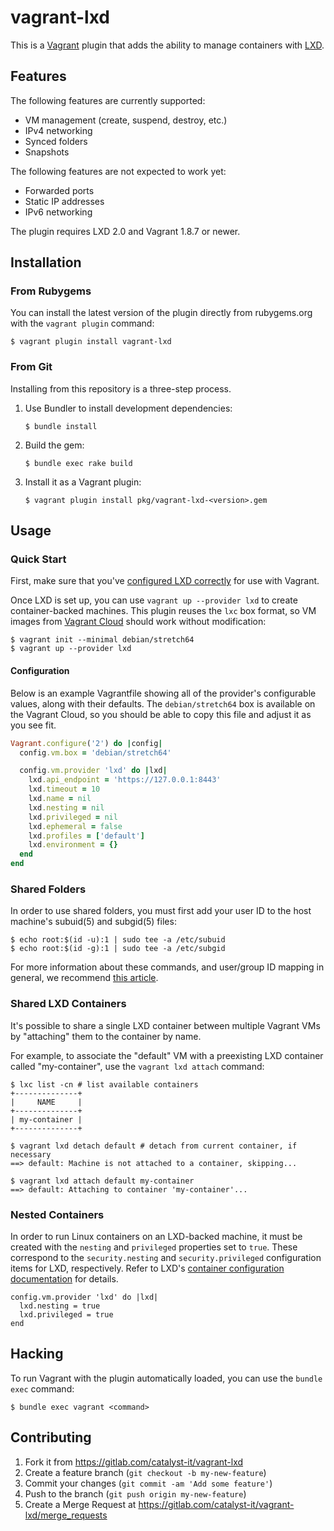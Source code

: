 # vagrant-lxd

This is a [Vagrant][] plugin that adds the ability to manage containers
with [LXD][].

[Vagrant]: https://www.vagrantup.com/
[LXD]: https://linuxcontainers.org/lxd/

## Features

The following features are currently supported:

 - VM management (create, suspend, destroy, etc.)
 - IPv4 networking
 - Synced folders
 - Snapshots

The following features are not expected to work yet:

 - Forwarded ports
 - Static IP addresses
 - IPv6 networking

The plugin requires LXD 2.0 and Vagrant 1.8.7 or newer.

## Installation

### From Rubygems

You can install the latest version of the plugin directly from
rubygems.org with the `vagrant plugin` command:

    $ vagrant plugin install vagrant-lxd

### From Git

Installing from this repository is a three-step process.

 1. Use Bundler to install development dependencies:
    
        $ bundle install
    
 2. Build the gem:
    
        $ bundle exec rake build
    
 3. Install it as a Vagrant plugin:
    
        $ vagrant plugin install pkg/vagrant-lxd-<version>.gem

## Usage

### Quick Start

First, make sure that you've [configured LXD correctly][setting-up-lxd]
for use with Vagrant.

Once LXD is set up, you can use `vagrant up --provider lxd` to create
container-backed machines. This plugin reuses the `lxc` box format, so
VM images from [Vagrant Cloud][cloud] should work without modification:

    $ vagrant init --minimal debian/stretch64
    $ vagrant up --provider lxd

[setting-up-lxd]: doc/setting-up-lxd.md
[cloud]: https://app.vagrantup.com/boxes/search?provider=lxc

#### Configuration

Below is an example Vagrantfile showing all of the provider's
configurable values, along with their defaults. The `debian/stretch64`
box is available on the Vagrant Cloud, so you should be able to copy
this file and adjust it as you see fit.

``` ruby
Vagrant.configure('2') do |config|
  config.vm.box = 'debian/stretch64'

  config.vm.provider 'lxd' do |lxd|
    lxd.api_endpoint = 'https://127.0.0.1:8443'
    lxd.timeout = 10
    lxd.name = nil
    lxd.nesting = nil
    lxd.privileged = nil
    lxd.ephemeral = false
    lxd.profiles = ['default']
    lxd.environment = {}
  end
end
```

### Shared Folders

In order to use shared folders, you must first add your user ID to the
host machine's subuid(5) and subgid(5) files:

    $ echo root:$(id -u):1 | sudo tee -a /etc/subuid
    $ echo root:$(id -g):1 | sudo tee -a /etc/subgid

For more information about these commands, and user/group ID mapping in
general, we recommend [this article][1].

[1]: https://insights.ubuntu.com/2017/06/15/custom-user-mappings-in-lxd-containers/

### Shared LXD Containers

It's possible to share a single LXD container between multiple Vagrant
VMs by "attaching" them to the container by name.

For example, to associate the "default" VM with a preexisting LXD
container called "my-container", use the `vagrant lxd attach` command:

    $ lxc list -cn # list available containers
    +--------------+
    |     NAME     |
    +--------------+
    | my-container |
    +--------------+
    
    $ vagrant lxd detach default # detach from current container, if necessary
    ==> default: Machine is not attached to a container, skipping...
    
    $ vagrant lxd attach default my-container
    ==> default: Attaching to container 'my-container'...

### Nested Containers

In order to run Linux containers on an LXD-backed machine, it must be
created with the `nesting` and `privileged` properties set to `true`.
These correspond to the `security.nesting` and `security.privileged`
configuration items for LXD, respectively. Refer to LXD's [container
configuration documentation][docs] for details.

    config.vm.provider 'lxd' do |lxd|
      lxd.nesting = true
      lxd.privileged = true
    end

[docs]: https://lxd.readthedocs.io/en/latest/containers/

## Hacking

To run Vagrant with the plugin automatically loaded, you can use the
`bundle exec` command:

    $ bundle exec vagrant <command>

## Contributing

 1. Fork it from <https://gitlab.com/catalyst-it/vagrant-lxd>
 2. Create a feature branch (`git checkout -b my-new-feature`)
 3. Commit your changes (`git commit -am 'Add some feature'`)
 4. Push to the branch (`git push origin my-new-feature`)
 5. Create a Merge Request at <https://gitlab.com/catalyst-it/vagrant-lxd/merge_requests>
